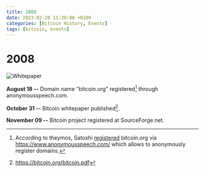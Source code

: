```yaml
---
title: 2008
date: 2023-02-20 11:39:00 +0100
categories: [Bitcoin History, Events]
tags: [bitcoin, events]
---
```


# 2008

![Whitepaper](https://s3.cointelegraph.com/uploads/2021-10/71863b0a-679b-45b7-b218-5e68c5dca676.png)

**August 18 --**	Domain name "bitcoin.org" registered[^1] through anonymousspeech.com.

**October 31 --**	Bitcoin whitepaper published[^2].

**November 09 --**	Bitcoin project registered at SourceForge.net.

[^1]: According to theymos, Satoshi [registered](https://bitcointalk.org/index.php?topic=103369.msg1135218#msg1135218) bitcoin.org via https://www.anonymousspeech.com/ which allows to anonymously register domains.

[^2]: https://bitcoin.org/bitcoin.pdf

